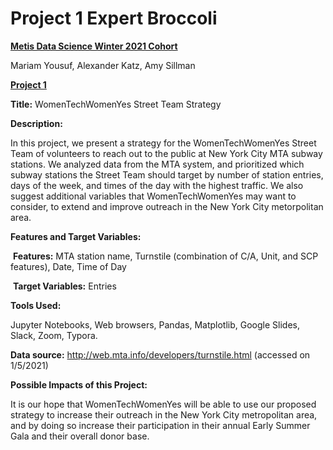 # Project 1 Expert Broccoli

**<u>Metis Data Science Winter 2021 Cohort</u>**

Mariam Yousuf, Alexander Katz, Amy Sillman

<u>**Project 1**</u>

**Title:** WomenTechWomenYes Street Team Strategy

**Description:**

In this project, we present a strategy for the WomenTechWomenYes Street Team of volunteers to reach out to the public at New York City MTA subway stations. We analyzed data from the MTA system, and prioritized which subway stations the Street Team should target by number of station entries, days of the week, and times of the day with the highest traffic. We also suggest additional variables that WomenTechWomenYes may want to consider, to extend and improve outreach in the New York City metorpolitan area.

**Features and Target Variables:**

​	**Features:**  MTA station name, Turnstile (combination of C/A, Unit, and SCP 	features), Date, Time of Day

​	**Target Variables:** Entries

**Tools Used:**

Jupyter Notebooks, Web browsers, Pandas, Matplotlib, Google Slides, Slack, Zoom, Typora.

**Data source:** http://web.mta.info/developers/turnstile.html (accessed on 1/5/2021)

**Possible Impacts of this Project:**

It is our hope that WomenTechWomenYes will be able to use our proposed strategy to increase their outreach in the New York City metropolitan area, and by doing so increase their participation in their annual Early Summer Gala and their overall donor base.
